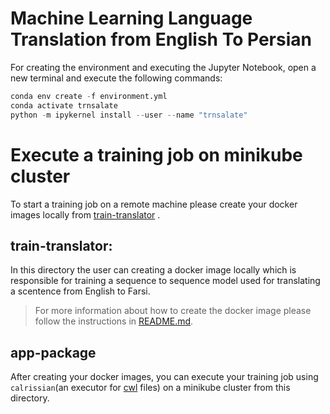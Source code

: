 # Machine Learning Language Translation from English To Persian

For creating the environment and executing the Jupyter Notebook, open a new terminal and execute the following commands:
```python
conda env create -f environment.yml
conda activate trnsalate
python -m ipykernel install --user --name "trnsalate"
```




# Execute a training job on minikube cluster

 
To start a training job on a remote machine please create your docker images locally from [train-translator](#) .

## train-translator: 
In this directory the user can creating a docker image locally which is responsible for training a sequence to sequence model used for translating a scentence from English to Farsi.

> For more information about how to create the docker image please follow the instructions in [README.md](train-translator/README.md).


## app-package
After creating your docker images, you can execute your training job using `calrissian`(an executor for [cwl](https://www.commonwl.org/) files) on a minikube cluster from this directory. 

